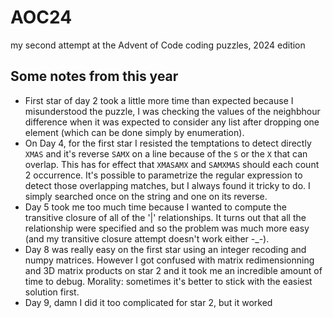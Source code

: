 # AOC24
my second attempt at the Advent of Code coding puzzles, 2024 edition

## Some notes from this year

- First star of day 2 took a little more time than expected because I misunderstood the puzzle, I was checking the values of the neighbhour difference when it was expected to consider any list after dropping one element (which can be done simply by enumeration).
- On Day 4, for the first star I resisted the temptations to detect directly `XMAS` and it's reverse `SAMX` on a line because of the `S` or the `X` that can overlap. This has for effect that `XMASAMX` and `SAMXMAS` should each count 2 occurrence. It's possible to parametrize the regular expression to detect those overlapping matches, but I always found it tricky to do. I simply searched once on the string and one on its reverse. 
- Day 5 took me too much time because I wanted to compute the transitive closure of all of the '|' relationships. It turns out that all the relationship were specified and so the problem was much more easy (and my transitive closure attempt doesn't work either -_-).
- Day 8 was really easy on the first star using an integer recoding and numpy matrices. However I got confused with matrix redimensionning and 3D matrix products on star 2 and it took me an incredible amount of time to debug. Morality: sometimes it's better to stick with the easiest solution first. 
- Day 9, damn I did it too complicated for star 2, but it worked